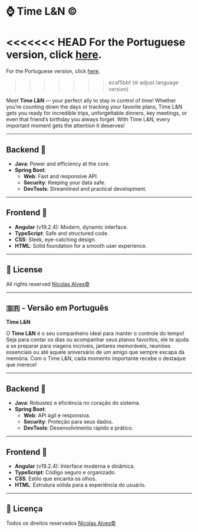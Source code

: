 # ⌚ Time L&N ©

<<<<<<< HEAD
For the Portuguese version, click [here](#🇧🇷-versao-em-portugues).
=======
For the Portuguese version, click [here](#versao-em-portugues).
>>>>>>> ecaf5bbf (:globe_with_meridians: adjust language version)

Meet **Time L&N** — your perfect ally to stay in control of time! Whether you’re counting down the days or tracking your favorite plans, Time L&N gets you ready for incredible trips, unforgettable dinners, key meetings, or even that friend’s birthday you always forget. With Time L&N, every important moment gets the attention it deserves!

---

## Backend 🔽

- **Java**: Power and efficiency at the core.
- **Spring Boot**:
    - **Web**: Fast and responsive API.
    - **Security**: Keeping your data safe.
    - **DevTools**: Streamlined and practical development.

---

## Frontend 🔽

- **Angular** (v19.2.4): Modern, dynamic interface.
- **TypeScript**: Safe and structured code.
- **CSS**: Sleek, eye-catching design.
- **HTML**: Solid foundation for a smooth user experience.

---

## 📝 License

All rights reserved [Nicolas Alves©](https://www.linkedin.com/in/nicolasdevback)

---

## <a id="versao-em-portugues"></a>🇧🇷 - Versão em Português

**Time L&N**

O **Time L&N** é o seu companheiro ideal para manter o controle do tempo! Seja para contar os dias ou acompanhar seus planos favoritos, ele te ajuda a se preparar para viagens incríveis, jantares memoráveis, reuniões essenciais ou até aquele aniversário de um amigo que sempre escapa da memória. Com o Time L&N, cada momento importante recebe o destaque que merece!

---

## Backend 🔽

- **Java**: Robustez e eficiência no coração do sistema.
- **Spring Boot**:
    - **Web**: API ágil e responsiva.
    - **Security**: Proteção para seus dados.
    - **DevTools**: Desenvolvimento rápido e prático.

---

## Frontend 🔽

- **Angular** (v19.2.4): Interface moderna e dinâmica.
- **TypeScript**: Código seguro e organizado.
- **CSS**: Estilo que encanta os olhos.
- **HTML**: Estrutura sólida para a experiência do usuário.

---

## 📝 Licença

Todos os direitos reservados [Nicolas Alves©](https://www.linkedin.com/in/nicolasdevback)
